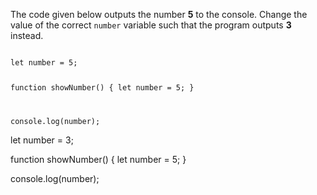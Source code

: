 The code given below
outputs the number **5** to the console.
Change the value of
the correct `number`
variable such that the
program outputs **3** instead.

<Editor type="exercise" lang="javascript">
<code>
let number = 5;

function showNumber() {
  let number = 5;
}

console.log(number);
</code>

<solution>
let number = 3;

function showNumber() {
  let number = 5;
}

console.log(number);
</solution>
</Editor>